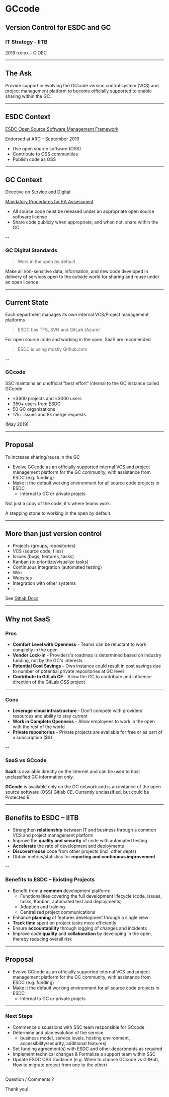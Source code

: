 # GCcode

## Version Control for ESDC and GC

### IT Strategy - IITB

2019-xx-xx - CIOEC

---

## The Ask

Provide support in evolving the GCcode version control system (VCS) and project management platform to become officially supported to enable sharing within the GC.

---

## ESDC Context

[ESDC Open Source Software Management Framework](http://dialogue/grp/TAWS-ATST/Collaboration+Architecture+Services/Projects/Artificial+Intelligence+and+Open+Source/OSS/ESDC+Open+Source+Management+Framework+v+1.2.docx)

Endorsed at ARC – September 2019

- Use open source software (OSS)
- Contribute to OSS communities
- Publish code as OSS

---

## GC Context

[Directive on Service and Digital](https://www.tbs-sct.gc.ca/pol/doc-eng.aspx?id=32601)

[Mandatory Procedures for EA Assessment](https://www.tbs-sct.gc.ca/pol/doc-eng.aspx?id=32602)

- All source code must be released under an appropriate open source software license
- Share code publicly when appropriate, and when not, share within the GC

--

### GC Digital Standards

> Work in the open by default

Make all non-sensitive data, information, and new code developed in delivery of services open to the outside world for sharing and reuse under an open licence

---

## Current State

Each department manages its own internal VCS/Project management platforms

> ESDC has TFS, SVN and GitLab (Azure)

For open source code and working in the open, SaaS are recomended

> ESDC is using mostly Github.com

--

### GCcode

SSC maintains an unofficial "best effort" internal to the GC instance called GCcode

- ≈3600 projects and ≈3000 users
- 350+ users from ESDC
- 50 GC organizations
- 17k+ issues and 8k merge requests

(May 2019)

---

## Proposal

To increase sharing/reuse in the GC

- Evolve GCcode as an officially supported internal VCS and project management platform for the GC community, with assistance from ESDC (e.g. funding)
- Make it the default working environment for all source code projects in ESDC
  - Internal to GC or private projets

Not just a copy of the code, it's where teams work.

A stepping stone to working in the open by default.

---

## More than just version control

- Projects (groups, repositories)
- VCS (source code, files)
- Issues (bugs, features, tasks)
- Kanban (to prioritize/visualize tasks)
- Continuous Integration (automated testing)
- Wiki
- Websites
- Integration with other systems
- ...

See [Gitlab Docs](https://docs.gitlab.com/ee/README.html)

---

## Why not SaaS

### Pros

- **Comfort Level with Openness** - Teams can be reluctant to work completly in the open
- **Vendor Lock-in** - Providers's roadmap is determined based on industry funding, not by the GC's interests
- **Potential Cost Savings** - Own instance could result in cost savings due to number of potential private repositories at GC level
- **Contribute to GitLab CE** - Allow the GC to contribute and influence direction of the GitLab OSS project

---

### Cons

- **Leverage cloud infrastructure** - Don’t compete with providers' resources and ability to stay current
- **Work in Complete Openness** - Allow employees to work in the open with the rest of the world
- **Private repositories** - Private projects are available for free or as part of a subscription ($$)

--

### SaaS vs GCcode

**SaaS** is available directly on the Internet and can be used to host unclassified GC information only.

**GCcode** is available only on the GC network and is an instance of the open source software (OSS) Gitlab CE.
Currently unclassified, but could be Protected B

---

## Benefits to ESDC – IITB

- Strengthen **relationship** between IT and business through a common VCS and project management platform
- Improve the **quality and security** of code with automated testing
- **Accelerate** the rate of development and deployments
- **Discover/reuse** code from other projects (incl. other depts)
- Obtain metrics/statistics for **reporting and continuous improvement**

--

### Benefits to ESDC – Existing Projects

- Benefit from a **common** development platform:
  - Functionalities covering the full development lifecycle (code, issues, tasks, Kanban, automated test and deployments)
  - Adoption and training
  - Centralized project communications
- Enhance **planning** of features development through a single view
- **Track time** spent on project tasks more efficiently
- Ensure **accountability** through logging of changes and incidents
- Improve code **quality** and **collaboration** by developing in the open, thereby reducing overall risk

---

## Proposal

- Evolve GCcode as an officially supported internal VCS and project management platform for the GC community, with assistance from ESDC (e.g. funding)
- Make it the default working environment for all source code projects in ESDC
  - Internal to GC or private projets

---

### Next Steps

- Commence discussions with SSC team responsible for GCcode
- Determine and plan evolution of the service
  - business model, service levels, hosting environment, accessibility/security, additional features)
- Set funding agreement(s) with ESDC and other departments as required
- Implement technical changes & Formalize a support team within SSC
- Update ESDC OSS Guidance (e.g. When to choose GCcode vs GitHub, How to migrate project from one to the other)

---

Question / Comments ?

Thank you!
